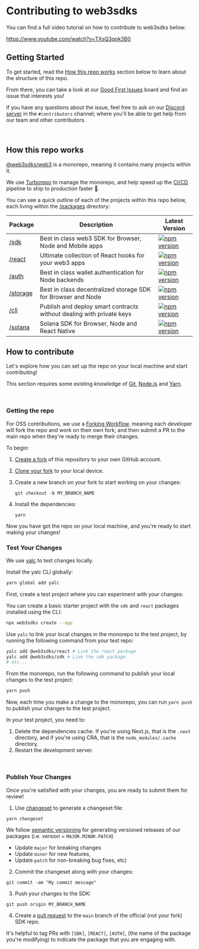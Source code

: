 # Contributing to web3sdks

You can find a full video tutorial on how to contribute to web3sdks below:

https://www.youtube.com/watch?v=TXsQ3qok3B0

## Getting Started

To get started, read the [How this repo works](#how-this-repo-works) section below to learn about the structure of this repo.

From there, you can take a look at our [Good First Issues](https://github.com/web3sdks/web3/labels/good%20first%20issue) board and find an issue that interests you!

If you have any questions about the issue, feel free to ask on our [Discord server](https://discord.gg/KX2tsh9A) in the `#contributors` channel; where you'll be able to get help from our team and other contributors.

<br/>

## How this repo works

[@web3sdks/web3](https://github.com/web3sdks/web3) is a monorepo, meaning it contains many projects within it.

We use [Turborepo](https://turborepo.org/docs/getting-started) to manage the monorepo, and help speed up the [CI/CD](https://www.atlassian.com/continuous-delivery/principles/continuous-integration-vs-delivery-vs-deployment) pipeline to ship to production faster 🚢.

You can see a quick outline of each of the projects within this repo below, each living within the [/packages](/packages) directory:

| Package                        | Description                                                          | Latest Version                                                                                                                                                                   |
| ------------------------------ | -------------------------------------------------------------------- | -------------------------------------------------------------------------------------------------------------------------------------------------------------------------------- |
| [/sdk](./packages/sdk)         | Best in class web3 SDK for Browser, Node and Mobile apps             | <a href="https://www.npmjs.com/package/@web3sdks/sdk"><img src="https://img.shields.io/npm/v/@web3sdks/sdk?color=red&label=npm&logo=npm" alt="npm version"/></a>         |
| [/react](./packages/react)     | Ultimate collection of React hooks for your web3 apps                | <a href="https://www.npmjs.com/package/@web3sdks/react"><img src="https://img.shields.io/npm/v/@web3sdks/react?color=red&label=npm&logo=npm" alt="npm version"/></a>     |
| [/auth](./packages/auth)       | Best in class wallet authentication for Node backends                | <a href="https://www.npmjs.com/package/@web3sdks/auth"><img src="https://img.shields.io/npm/v/@web3sdks/auth?color=red&label=npm&logo=npm" alt="npm version"/></a>       |
| [/storage](./packages/storage) | Best in class decentralized storage SDK for Browser and Node         | <a href="https://www.npmjs.com/package/@web3sdks/storage"><img src="https://img.shields.io/npm/v/@web3sdks/storage?color=red&label=npm&logo=npm" alt="npm version"/></a> |
| [/cli](./packages/cli)         | Publish and deploy smart contracts without dealing with private keys | <a href="https://www.npmjs.com/package/web3sdks"><img src="https://img.shields.io/npm/v/web3sdks?color=red&label=npm&logo=npm" alt="npm version"/></a>                           |
| [/solana](./packages/solana)   | Solana SDK for Browser, Node and React Native                        | <a href="https://www.npmjs.com/package/@web3sdks/solana"><img src="https://img.shields.io/npm/v/@web3sdks/solana?color=red&label=npm&logo=npm" alt="npm version"/></a>   |

## How to contribute

Let's explore how you can set up the repo on your local machine and start contributing!

This section requires some existing knowledge of [Git](https://git-scm.com/), [Node.js](https://nodejs.org/en/) and [Yarn](https://yarnpkg.com/).

<br/>

### Getting the repo

For OSS contributions, we use a [Forking Workflow](https://www.atlassian.com/git/tutorials/comparing-workflows/forking-workflow), meaning each developer will fork the repo and work on their own fork; and then submit a PR to the main repo when they're ready to merge their changes.

To begin:

1. [Create a fork](https://github.com/web3sdks/web3/fork) of this repository to your own GitHub account.

2. [Clone your fork](https://help.github.com/articles/cloning-a-repository/) to your local device.

3. Create a new branch on your fork to start working on your changes:

   ```
   git checkout -b MY_BRANCH_NAME
   ```

4. Install the dependencies:
   ```
   yarn
   ```

Now you have got the repo on your local machine, and you're ready to start making your changes!

### Test Your Changes

We use [yalc](https://github.com/wclr/yalc) to test changes locally.

Install the yalc CLI globally:

```bash
yarn global add yalc
```

First, create a test project where you can experiment with your changes:

You can create a basic starter project with the `sdk` and `react` packages installed using the CLI:

```bash
npx web3sdks create --app
```

Use `yalc` to link your local changes in the monorepo to the test project, by running the following command from your test repo:

```bash
yalc add @web3sdks/react # Link the react package
yalc add @web3sdks/sdk # Link the sdk package
# etc...
```

From the monorepo, run the following command to publish your local changes to the test project:

```bash
yarn push
```

Now, each time you make a change to the monorepo, you can run `yarn push` to publish your changes to the test project.

In your test project, you need to:

1. Delete the dependencies cache. If you're using Next.js, that is the `.next` directory, and if you're using CRA, that is the `node_modules/.cache` directory.
2. Restart the development server.

<br/>

### Publish Your Changes

Once you're satisfied with your changes, you are ready to submit them for review!

1. Use [changeset](https://github.com/changesets/changesets) to generate a changeset file:

```
yarn changeset
```

We follow [semantic versioning](https://semver.org/) for generating versioned releases of our packages (i.e. version = `MAJOR.MINOR.PATCH`)

- Update `major` for breaking changes
- Update `minor` for new features,
- Update `patch` for non-breaking bug fixes, etc)

2. Commit the changeset along with your changes:

```
git commit -am "My commit message"
```

3. Push your changes to the SDK:

```
git push origin MY_BRANCH_NAME
```

4. Create a [pull request](https://www.atlassian.com/git/tutorials/making-a-pull-request) to the `main` branch of the official (not your fork) SDK repo.

It's helpful to tag PRs with `[SDK]`, `[REACT]`, `[AUTH]`, (the name of the package you're modifying) to indicate the package that you are engaging with.
